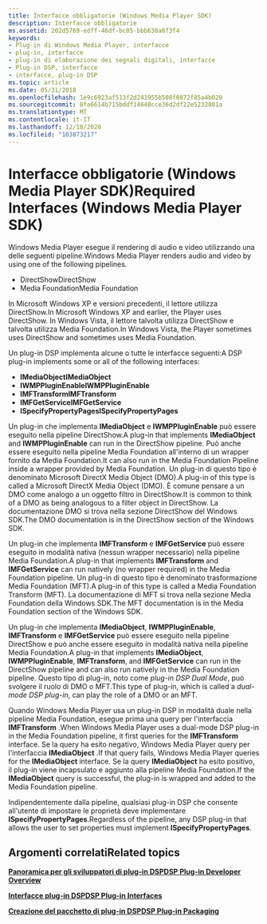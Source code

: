 ```yaml
---
title: Interfacce obbligatorie (Windows Media Player SDK)
description: Interfacce obbligatorie
ms.assetid: 202d5769-edff-46df-bc05-bbb630a8f3f4
keywords:
- Plug-in di Windows Media Player, interfacce
- plug-in, interfacce
- plug-in di elaborazione dei segnali digitali, interfacce
- Plug-in DSP, interfacce
- interfacce, plug-in DSP
ms.topic: article
ms.date: 05/31/2018
ms.openlocfilehash: 1e9c6923af513f2d241955b508f0872f85a4b020
ms.sourcegitcommit: 8fa6614b715bddf14648cce36d2df22e5232801a
ms.translationtype: MT
ms.contentlocale: it-IT
ms.lasthandoff: 12/10/2020
ms.locfileid: "103873217"
---
```

# <a name="required-interfaces-windows-media-player-sdk"></a><span data-ttu-id="8d2ed-108">Interfacce obbligatorie (Windows Media Player SDK)</span><span class="sxs-lookup"><span data-stu-id="8d2ed-108">Required Interfaces (Windows Media Player SDK)</span></span>

<span data-ttu-id="8d2ed-109">Windows Media Player esegue il rendering di audio e video utilizzando una delle seguenti pipeline.</span><span class="sxs-lookup"><span data-stu-id="8d2ed-109">Windows Media Player renders audio and video by using one of the following pipelines.</span></span>

-   <span data-ttu-id="8d2ed-110">DirectShow</span><span class="sxs-lookup"><span data-stu-id="8d2ed-110">DirectShow</span></span>
-   <span data-ttu-id="8d2ed-111">Media Foundation</span><span class="sxs-lookup"><span data-stu-id="8d2ed-111">Media Foundation</span></span>

<span data-ttu-id="8d2ed-112">In Microsoft Windows XP e versioni precedenti, il lettore utilizza DirectShow.</span><span class="sxs-lookup"><span data-stu-id="8d2ed-112">In Microsoft Windows XP and earlier, the Player uses DirectShow.</span></span> <span data-ttu-id="8d2ed-113">In Windows Vista, il lettore talvolta utilizza DirectShow e talvolta utilizza Media Foundation.</span><span class="sxs-lookup"><span data-stu-id="8d2ed-113">In Windows Vista, the Player sometimes uses DirectShow and sometimes uses Media Foundation.</span></span>

<span data-ttu-id="8d2ed-114">Un plug-in DSP implementa alcune o tutte le interfacce seguenti:</span><span class="sxs-lookup"><span data-stu-id="8d2ed-114">A DSP plug-in implements some or all of the following interfaces:</span></span>

-   <span data-ttu-id="8d2ed-115">**IMediaObject**</span><span class="sxs-lookup"><span data-stu-id="8d2ed-115">**IMediaObject**</span></span>
-   <span data-ttu-id="8d2ed-116">**IWMPPluginEnable**</span><span class="sxs-lookup"><span data-stu-id="8d2ed-116">**IWMPPluginEnable**</span></span>
-   <span data-ttu-id="8d2ed-117">**IMFTransform**</span><span class="sxs-lookup"><span data-stu-id="8d2ed-117">**IMFTransform**</span></span>
-   <span data-ttu-id="8d2ed-118">**IMFGetService**</span><span class="sxs-lookup"><span data-stu-id="8d2ed-118">**IMFGetService**</span></span>
-   <span data-ttu-id="8d2ed-119">**ISpecifyPropertyPages**</span><span class="sxs-lookup"><span data-stu-id="8d2ed-119">**ISpecifyPropertyPages**</span></span>

<span data-ttu-id="8d2ed-120">Un plug-in che implementa **IMediaObject** e **IWMPPluginEnable** può essere eseguito nella pipeline DirectShow.</span><span class="sxs-lookup"><span data-stu-id="8d2ed-120">A plug-in that implements **IMediaObject** and **IWMPPluginEnable** can run in the DirectShow pipeline.</span></span> <span data-ttu-id="8d2ed-121">Può anche essere eseguito nella pipeline Media Foundation all'interno di un wrapper fornito da Media Foundation.</span><span class="sxs-lookup"><span data-stu-id="8d2ed-121">It can also run in the Media Foundation Pipeline inside a wrapper provided by Media Foundation.</span></span> <span data-ttu-id="8d2ed-122">Un plug-in di questo tipo è denominato Microsoft DirectX Media Object (DMO).</span><span class="sxs-lookup"><span data-stu-id="8d2ed-122">A plug-in of this type is called a Microsoft DirectX Media Object (DMO).</span></span> <span data-ttu-id="8d2ed-123">È comune pensare a un DMO come analogo a un oggetto filtro in DirectShow.</span><span class="sxs-lookup"><span data-stu-id="8d2ed-123">It is common to think of a DMO as being analogous to a filter object in DirectShow.</span></span> <span data-ttu-id="8d2ed-124">La documentazione DMO si trova nella sezione DirectShow del Windows SDK.</span><span class="sxs-lookup"><span data-stu-id="8d2ed-124">The DMO documentation is in the DirectShow section of the Windows SDK.</span></span>

<span data-ttu-id="8d2ed-125">Un plug-in che implementa **IMFTransform** e **IMFGetService** può essere eseguito in modalità nativa (nessun wrapper necessario) nella pipeline Media Foundation.</span><span class="sxs-lookup"><span data-stu-id="8d2ed-125">A plug-in that implements **IMFTransform** and **IMFGetService** can run natively (no wrapper required) in the Media Foundation pipeline.</span></span> <span data-ttu-id="8d2ed-126">Un plug-in di questo tipo è denominato trasformazione Media Foundation (MFT).</span><span class="sxs-lookup"><span data-stu-id="8d2ed-126">A plug-in of this type is called a Media Foundation Transform (MFT).</span></span> <span data-ttu-id="8d2ed-127">La documentazione di MFT si trova nella sezione Media Foundation della Windows SDK.</span><span class="sxs-lookup"><span data-stu-id="8d2ed-127">The MFT documentation is in the Media Foundation section of the Windows SDK.</span></span>

<span data-ttu-id="8d2ed-128">Un plug-in che implementa **IMediaObject**, **IWMPPluginEnable**, **IMFTransform** e **IMFGetService** può essere eseguito nella pipeline DirectShow e può anche essere eseguito in modalità nativa nella pipeline Media Foundation.</span><span class="sxs-lookup"><span data-stu-id="8d2ed-128">A plug-in that implements **IMediaObject**, **IWMPPluginEnable**, **IMFTransform**, and **IMFGetService** can run in the DirectShow pipeline and can also run natively in the Media Foundation pipeline.</span></span> <span data-ttu-id="8d2ed-129">Questo tipo di plug-in, noto come *plug-in DSP Dual Mode*, può svolgere il ruolo di DMO o MFT.</span><span class="sxs-lookup"><span data-stu-id="8d2ed-129">This type of plug-in, which is called a *dual-mode DSP plug-in*, can play the role of a DMO or an MFT.</span></span>

<span data-ttu-id="8d2ed-130">Quando Windows Media Player usa un plug-in DSP in modalità duale nella pipeline Media Foundation, esegue prima una query per l'interfaccia **IMFTransform** .</span><span class="sxs-lookup"><span data-stu-id="8d2ed-130">When Windows Media Player uses a dual-mode DSP plug-in in the Media Foundation pipeline, it first queries for the **IMFTransform** interface.</span></span> <span data-ttu-id="8d2ed-131">Se la query ha esito negativo, Windows Media Player query per l'interfaccia **IMediaObject** .</span><span class="sxs-lookup"><span data-stu-id="8d2ed-131">If that query fails, Windows Media Player queries for the **IMediaObject** interface.</span></span> <span data-ttu-id="8d2ed-132">Se la query **IMediaObject** ha esito positivo, il plug-in viene incapsulato e aggiunto alla pipeline Media Foundation.</span><span class="sxs-lookup"><span data-stu-id="8d2ed-132">If the **IMediaObject** query is successful, the plug-in is wrapped and added to the Media Foundation pipeline.</span></span>

<span data-ttu-id="8d2ed-133">Indipendentemente dalla pipeline, qualsiasi plug-in DSP che consente all'utente di impostare le proprietà deve implementare **ISpecifyPropertyPages**.</span><span class="sxs-lookup"><span data-stu-id="8d2ed-133">Regardless of the pipeline, any DSP plug-in that allows the user to set properties must implement **ISpecifyPropertyPages**.</span></span>

## <a name="related-topics"></a><span data-ttu-id="8d2ed-134">Argomenti correlati</span><span class="sxs-lookup"><span data-stu-id="8d2ed-134">Related topics</span></span>

<dl> <dt>

[<span data-ttu-id="8d2ed-135">**Panoramica per gli sviluppatori di plug-in DSP**</span><span class="sxs-lookup"><span data-stu-id="8d2ed-135">**DSP Plug-in Developer Overview**</span></span>](dsp-plug-in-developer-overview.md)
</dt> <dt>

[<span data-ttu-id="8d2ed-136">**Interfacce plug-in DSP**</span><span class="sxs-lookup"><span data-stu-id="8d2ed-136">**DSP Plug-in Interfaces**</span></span>](dsp-plug-in-interfaces.md)
</dt> <dt>

[<span data-ttu-id="8d2ed-137">**Creazione del pacchetto di plug-in DSP**</span><span class="sxs-lookup"><span data-stu-id="8d2ed-137">**DSP Plug-in Packaging**</span></span>](dsp-plug-in-packaging.md)
</dt> </dl>

 

 




